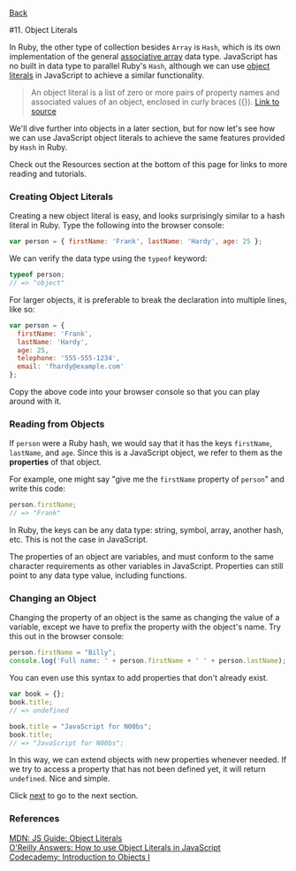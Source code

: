 [Back](10_array_operations.md)

#11. Object Literals

In Ruby, the other type of collection besides `Array` is `Hash`, which is its own implementation of the general [associative array](http://en.wikipedia.org/wiki/Associative_array) data type. JavaScript has no built in data type to parallel Ruby's `Hash`, although we can use [object literals](https://developer.mozilla.org/en/JavaScript/Guide/Values,_Variables,_and_Literals#Object_literals) in JavaScript to achieve a similar functionality.

>An object literal is a list of zero or more pairs of property names and associated values of an object, enclosed in curly braces ({}). [Link to source](https://developer.mozilla.org/en/JavaScript/Guide/Values,_Variables,_and_Literals#Object_literals)

We'll dive further into objects in a later section, but for now let's see how we can use JavaScript object literals to achieve the same features provided by `Hash` in Ruby.

Check out the Resources section at the bottom of this page for links to more reading and tutorials.

### Creating Object Literals

Creating a new object literal is easy, and looks surprisingly similar to a hash literal in Ruby.  Type the following into the browser console:

```javascript
var person = { firstName: 'Frank', lastName: 'Hardy', age: 25 };
```

We can verify the data type using the `typeof` keyword:

```javascript
typeof person;
// => "object"
```

For larger objects, it is preferable to break the declaration into multiple lines, like so:

```javascript
var person = { 
  firstName: 'Frank', 
  lastName: 'Hardy', 
  age: 25,
  telephone: '555-555-1234',
  email: 'fhardy@example.com'
};
```

Copy the above code into your browser console so that you can play around with it.

### Reading from Objects

If `person` were a Ruby hash, we would say that it has the keys `firstName`, `lastName`, and `age`. Since this is a JavaScript object, we refer to them as the **properties** of that object.

For example, one might say "give me the `firstName` property of `person`" and write this code:

```javascript
person.firstName;
// => "Frank"
```

In Ruby, the keys can be any data type: string, symbol, array, another hash, etc. This is not the case in JavaScript.

The properties of an object are variables, and must conform to the same character requirements as other variables in JavaScript. Properties can still point to any data type value, including functions.

### Changing an Object

Changing the property of an object is the same as changing the value of a variable, except we have to prefix the property with the object's name. Try this out in the browser console:

```javascript
person.firstName = "Billy";
console.log('Full name: ' + person.firstName + ' ' + person.lastName);
```

You can even use this syntax to add properties that don't already exist.

```javascript
var book = {};
book.title; 
// => undefined

book.title = "JavaScript for N00bs";
book.title;
// => "JavaScript for N00bs";
```

In this way, we can extend objects with new properties whenever needed.  If we try to access a property that has not been defined yet, it will return `undefined`.  Nice and simple.

Click [next](12_looping_basics.md) to go to the next section.

### References

[MDN: JS Guide: Object Literals](https://developer.mozilla.org/en/JavaScript/Guide/Values,_Variables,_and_Literals#Object_literals)<br>
[O'Reilly Answers: How to use Object Literals in JavaScript](http://answers.oreilly.com/topic/2138-how-to-use-object-literals-in-javascript/)<br>
[Codecademy: Introduction to Objects I](http://www.codecademy.com/courses/spencer-sandbox)
